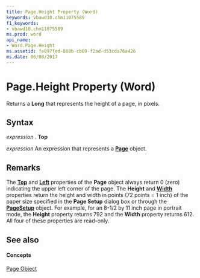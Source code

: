 ```yaml
---
title: Page.Height Property (Word)
keywords: vbawd10.chm11075589
f1_keywords:
- vbawd10.chm11075589
ms.prod: word
api_name:
- Word.Page.Height
ms.assetid: fe097fed-868b-cb09-f2ad-d53cda76a426
ms.date: 06/08/2017
---
```



# Page.Height Property (Word)

Returns a **Long** that represents the height of a page, in pixels.


## Syntax

 _expression_ . **Top**

 _expression_ An expression that represents a **[Page](page-object-word.md)** object.


## Remarks

The **[Top](page-top-property-word.md)** and **[Left](page-left-property-word.md)** properties of the **Page** object always return 0 (zero) indicating the upper left corner of the page. The **Height** and **[Width](page-width-property-word.md)** properties return the height and width in points (72 points = 1 inch) of the paper size specified in the **Page Setup** dialog box or through the **[PageSetup](pagesetup-object-word.md)** object. For example, for an 8-1/2 by 11 inch page in portrait mode, the **Height** property returns 792 and the **Width** property returns 612. All four of these properties are read-only.


## See also


#### Concepts


[Page Object](page-object-word.md)

